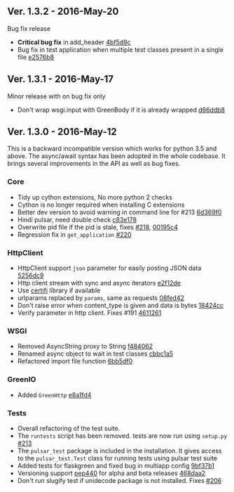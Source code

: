 ## Ver. 1.3.2 - 2016-May-20

Bug fix release

* **Critical bug fix** in add_header [4bf5d9c](https://github.com/quantmind/pulsar/commit/4bf5d9c0c004bfd7084992f384d112b06450a820)
* Bug fix in test application when multiple test classes present in a single file [e2576b8](https://github.com/quantmind/pulsar/commit/e2576b8fa476c89cba61cdccced6d2e6e4b7e038)


## Ver. 1.3.1 - 2016-May-17

Minor release with on bug fix only

* Don't wrap wsgi.input with GreenBody if it is already wrapped [d66ddb8](https://github.com/quantmind/pulsar/commit/d66ddb80fed4a620fb768526c445203dee8f02ce)


## Ver. 1.3.0 - 2016-May-12

This is a backward incompatible version which works for python 3.5 and above.
The async/await syntax has been adopted in the whole codebase. It brings
several improvements in the API as well as bug fixes.

### Core
* Tidy up cython extensions, No more python 2 checks
* Cython is no longer required when installing C extensions
* Better dev version to avoid warning in command line for #213 [6d369f0](https://github.com/quantmind/pulsar/commit/6d369f0a4f4defcbc3083769d2fb0082cc8badb3)
* Hindi pulsar, need double check [c83e178](https://github.com/quantmind/pulsar/commit/c83e1786a7ef7a0ef9870f59e19f9b4099673d5d)
* Overwrite pid file if the pid is stale, fixes [#218](https://github.com/quantmind/pulsar/issues/218), [00195c4](https://github.com/quantmind/pulsar/commit/00195c4dca1c709698a09c0cbf297d9858e90b06)
* Regression fix in ``get_application`` [#220](https://github.com/quantmind/pulsar/issues/220)

### HttpClient
* HttpClient support ``json`` parameter for easily posting JSON data [5256dc9](https://github.com/quantmind/pulsar/commit/5256dc90b185f525c5728445f3554c6fe68ce4e8)
* Http client stream with sync and async iterators [e2f12de](https://github.com/quantmind/pulsar/commit/e2f12dea6fd46dd8eb17a4fd2728301a96dec7b6)
* Use [certifi][] library if available
* urlparams replaced by ``params``, same as requests [08fed42](https://github.com/quantmind/pulsar/commit/08fed4292675a84bef9f4433b05876573f84c4e0)
* Don't raise error when content_type is given and data is bytes [18424cc](https://github.com/quantmind/pulsar/commit/18424cc03d1017c585cd2efed34f7b4616b52e4a)
* Verify parameter in http client. Fixes #191 [4611261](https://github.com/quantmind/pulsar/commit/46112618701e83f2c2de2d37391d2f5efe28b2ad)

### WSGI
* Removed AsyncString proxy to String [f484062](https://github.com/quantmind/pulsar/commit/f484062f2f539ac4ea522ad3b1051d1e5778cd95)
* Renamed async object to wait in test classes [cbbc1a5](https://github.com/quantmind/pulsar/commit/cbbc1a5fbccc70e9f849df42ddfa9da5b301840c)
* Refactored import file function [6bb5df0](https://github.com/quantmind/pulsar/commit/6bb5df0aef5b86cf221916efa9ead30caaaef5fa)

### GreenIO
* Added ``GreenHttp`` [e8a1fd4](https://github.com/quantmind/pulsar/commit/e8a1fd4f994c4733f44968fa5df922fa12bb930c)

### Tests
* Overall refactoring of the test suite.
* The ``runtests`` script has been removed. tests are now run using ``setup.py`` [#213](https://github.com/quantmind/pulsar/issues/213)
* The ``pulsar_test`` package is included in the installation. It gives access to the ``pulsar_test.Test`` class for running tests using pulsar test suite
* Added tests for flaskgreen and fixed bug in multiapp config [9bf37b1](https://github.com/quantmind/pulsar/commit/9bf37b16b6b3cd42737edc50f979df4310b51e08)
* Versioning support [pep440](https://www.python.org/dev/peps/pep-0440/) for alpha and beta releases [468daa2](https://github.com/quantmind/pulsar/commit/468daa2da55ac9628215b93340d19d553e451e62)
* Don't run slugify test if unidecode package is not installed. Fixes [#206](https://github.com/quantmind/pulsar/issues/206)


[certifi]: https://certifi.io